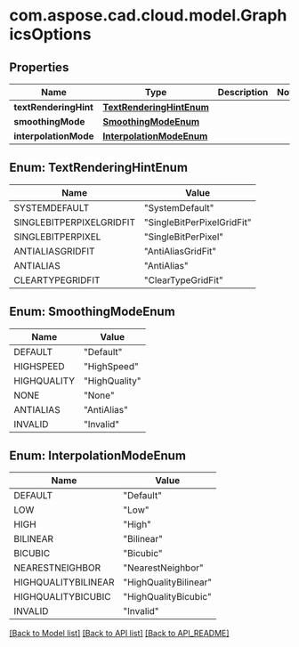 
# com.aspose.cad.cloud.model.GraphicsOptions

## Properties
Name | Type | Description | Notes
------------ | ------------- | ------------- | -------------
**textRenderingHint** | [**TextRenderingHintEnum**](#TextRenderingHintEnum) |  | 
**smoothingMode** | [**SmoothingModeEnum**](#SmoothingModeEnum) |  | 
**interpolationMode** | [**InterpolationModeEnum**](#InterpolationModeEnum) |  | 


<a name="TextRenderingHintEnum"></a>
## Enum: TextRenderingHintEnum
Name | Value
---- | -----
SYSTEMDEFAULT | &quot;SystemDefault&quot;
SINGLEBITPERPIXELGRIDFIT | &quot;SingleBitPerPixelGridFit&quot;
SINGLEBITPERPIXEL | &quot;SingleBitPerPixel&quot;
ANTIALIASGRIDFIT | &quot;AntiAliasGridFit&quot;
ANTIALIAS | &quot;AntiAlias&quot;
CLEARTYPEGRIDFIT | &quot;ClearTypeGridFit&quot;


<a name="SmoothingModeEnum"></a>
## Enum: SmoothingModeEnum
Name | Value
---- | -----
DEFAULT | &quot;Default&quot;
HIGHSPEED | &quot;HighSpeed&quot;
HIGHQUALITY | &quot;HighQuality&quot;
NONE | &quot;None&quot;
ANTIALIAS | &quot;AntiAlias&quot;
INVALID | &quot;Invalid&quot;


<a name="InterpolationModeEnum"></a>
## Enum: InterpolationModeEnum
Name | Value
---- | -----
DEFAULT | &quot;Default&quot;
LOW | &quot;Low&quot;
HIGH | &quot;High&quot;
BILINEAR | &quot;Bilinear&quot;
BICUBIC | &quot;Bicubic&quot;
NEARESTNEIGHBOR | &quot;NearestNeighbor&quot;
HIGHQUALITYBILINEAR | &quot;HighQualityBilinear&quot;
HIGHQUALITYBICUBIC | &quot;HighQualityBicubic&quot;
INVALID | &quot;Invalid&quot;


[[Back to Model list]](API_README.md#documentation-for-models) [[Back to API list]](API_README.md#documentation-for-api-endpoints) [[Back to API_README]](API_README.md)


